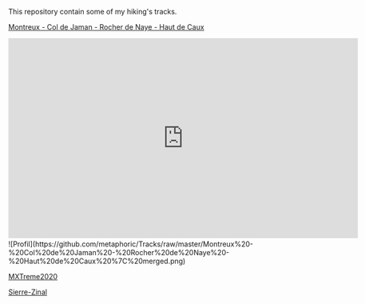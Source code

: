 This repository contain some of my hiking's tracks.


[Montreux - Col de Jaman - Rocher de Naye - Haut de Caux](https://s.geo.admin.ch/8a8d31465e)
<iframe src='https://map.geo.admin.ch/embed.html?lang=fr&topic=ech&bgLayer=ch.swisstopo.pixelkarte-grau&layers=ch.swisstopo.zeitreihen,ch.bfs.gebaeude_wohnungs_register,ch.bav.haltestellen-oev,ch.swisstopo.swisstlm3d-wanderwege,ch.swisstopo.swissnames3d,GPX%7C%7Chttps:%2F%2Fraw.githubusercontent.com%2Fmetaphoric%2FTracks%2Fmaster%2FMontreux%2520-%2520Col%2520de%2520Jaman%2520-%2520Rocher%2520de%2520Naye%2520-%2520Haut%2520de%2520Caux%2520%257C%2520merged.gpx&layers_opacity=1,1,1,0.8,1,1&layers_visibility=false,false,false,false,true,true&layers_timestamp=18641231,,,,,&lon=6.88775&lat=46.39306&elevation=3207&heading=44.813&pitch=-20.326' width='700' height='400' frameborder='0' style='border:0'></iframe>
![Profil](https://github.com/metaphoric/Tracks/raw/master/Montreux%20-%20Col%20de%20Jaman%20-%20Rocher%20de%20Naye%20-%20Haut%20de%20Caux%20%7C%20merged.png) 

<!-- <img src="https://github.com/metaphoric/Tracks/raw/master/Montreux%20-%20Col%20de%20Jaman%20-%20Rocher%20de%20Naye%20-%20Haut%20de%20Caux%20%7C%20merged.png" width="700">
--> 

[MXTreme2020](https://map.geo.admin.ch/?lang=en&topic=ech&bgLayer=ch.swisstopo.pixelkarte-grau&layers=ch.swisstopo.zeitreihen,ch.bfs.gebaeude_wohnungs_register,ch.bav.haltestellen-oev,ch.swisstopo.swisstlm3d-wanderwege,GPX%7C%7Chttps:%2F%2Fraw.githubusercontent.com%2Fmetaphoric%2FTracks%2Fmaster%2FMXTREME%25202020.gpx,ch.swisstopo.swissnames3d&layers_opacity=1,1,1,0.8,1,1&layers_visibility=false,false,false,false,true,true&layers_timestamp=18641231,,,,,&lon=6.76230&lat=46.22550&elevation=15177&heading=59.982&pitch=-30.210)

[Sierre-Zinal](https://map.geo.admin.ch/?lang=en&topic=ech&bgLayer=ch.swisstopo.pixelkarte-grau&layers=ch.swisstopo.zeitreihen,ch.bfs.gebaeude_wohnungs_register,ch.bav.haltestellen-oev,ch.swisstopo.swisstlm3d-wanderwege,GPX%7C%7Chttps:%2F%2Fraw.githubusercontent.com%2Fmetaphoric%2FTracks%2Fmaster%2FSierre-Zinal.gpx,ch.swisstopo.swissnames3d&layers_opacity=1,1,1,0.8,1,1&layers_visibility=false,false,false,false,true,true&layers_timestamp=18641231,,,,,&lon=7.41261&lat=46.29580&elevation=6024&heading=119.738&pitch=-15.353)
